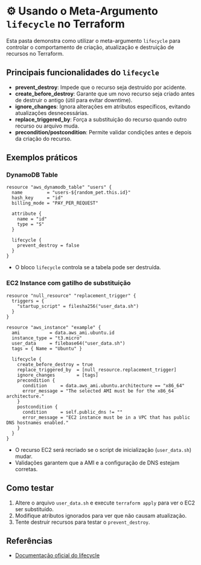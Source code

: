 # ⚙️ Usando o Meta-Argumento `lifecycle` no Terraform

Esta pasta demonstra como utilizar o meta-argumento `lifecycle` para controlar o comportamento de criação, atualização e destruição de recursos no Terraform.

## Principais funcionalidades do `lifecycle`

- **prevent_destroy**: Impede que o recurso seja destruído por acidente.
- **create_before_destroy**: Garante que um novo recurso seja criado antes de destruir o antigo (útil para evitar downtime).
- **ignore_changes**: Ignora alterações em atributos específicos, evitando atualizações desnecessárias.
- **replace_triggered_by**: Força a substituição do recurso quando outro recurso ou arquivo muda.
- **precondition/postcondition**: Permite validar condições antes e depois da criação do recurso.

## Exemplos práticos

### DynamoDB Table

```hcl
resource "aws_dynamodb_table" "users" {
  name         = "users-${random_pet.this.id}"
  hash_key     = "id"
  billing_mode = "PAY_PER_REQUEST"

  attribute {
    name = "id"
    type = "S"
  }

  lifecycle {
    prevent_destroy = false
  }
}
```

- O bloco `lifecycle` controla se a tabela pode ser destruída.

### EC2 Instance com gatilho de substituição

```hcl
resource "null_resource" "replacement_trigger" {
  triggers = {
    "startup_script" = filesha256("user_data.sh")
  }
}

resource "aws_instance" "example" {
  ami           = data.aws_ami.ubuntu.id
  instance_type = "t3.micro"
  user_data     = filebase64("user_data.sh")
  tags = { Name = "Ubuntu" }

  lifecycle {
    create_before_destroy = true
    replace_triggered_by  = [null_resource.replacement_trigger]
    ignore_changes        = [tags]
    precondition {
      condition     = data.aws_ami.ubuntu.architecture == "x86_64"
      error_message = "The selected AMI must be for the x86_64 architecture."
    }
    postcondition {
      condition     = self.public_dns != ""
      error_message = "EC2 instance must be in a VPC that has public DNS hostnames enabled."
    }
  }
}
```

- O recurso EC2 será recriado se o script de inicialização (`user_data.sh`) mudar.
- Validações garantem que a AMI e a configuração de DNS estejam corretas.

## Como testar

1. Altere o arquivo `user_data.sh` e execute `terraform apply` para ver o EC2 ser substituído.
2. Modifique atributos ignorados para ver que não causam atualização.
3. Tente destruir recursos para testar o `prevent_destroy`.

## Referências

- [Documentação oficial do lifecycle](https://developer.hashicorp.com/terraform/language/meta-arguments/lifecycle)
